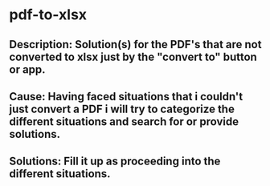 # pdf-to-xlsx
## Description: Solution(s) for the PDF's that are not converted to xlsx just by the "convert to" button or app.
## Cause: Having faced situations that i couldn't just convert a PDF i will try to categorize the different situations and search for or provide solutions.
## Solutions: Fill it up as proceeding into the different situations.

 
